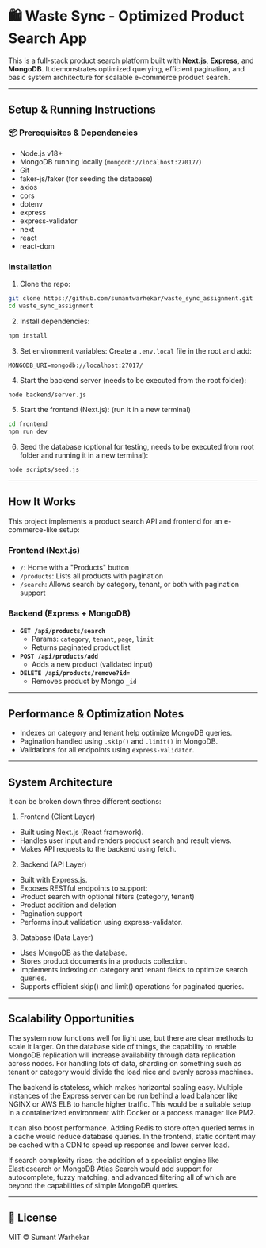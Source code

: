 # 🛍️ Waste Sync - Optimized Product Search App

This is a full-stack product search platform built with **Next.js**, **Express**, and **MongoDB**. It demonstrates optimized querying, efficient pagination, and basic system architecture for scalable e-commerce product search.

---

## Setup & Running Instructions

### 📦 Prerequisites & Dependencies
- Node.js v18+
- MongoDB running locally (`mongodb://localhost:27017/`)
- Git
- faker-js/faker (for seeding the database)
-  axios
- cors
- dotenv
- express
- express-validator
- next
- react
- react-dom 

### Installation

1. Clone the repo:
```bash
git clone https://github.com/sumantwarhekar/waste_sync_assignment.git
cd waste_sync_assignment
```

2. Install dependencies:
```bash
npm install
```

3. Set environment variables:
Create a `.env.local` file in the root and add:
```
MONGODB_URI=mongodb://localhost:27017/
```

4. Start the backend server (needs to be executed from the root folder):
```bash
node backend/server.js
```

5. Start the frontend (Next.js): (run it in a new terminal) 
```bash
cd frontend
npm run dev
```

6. Seed the database (optional for testing, needs to be executed from root folder and running it in a new terminal):
```bash
node scripts/seed.js
```

---

## How It Works

This project implements a product search API and frontend for an e-commerce-like setup:

### Frontend (Next.js)
- `/`: Home with a "Products" button
- `/products`: Lists all products with pagination
- `/search`: Allows search by category, tenant, or both with pagination support

### Backend (Express + MongoDB)
- **`GET /api/products/search`**
  - Params: `category`, `tenant`, `page`, `limit`
  - Returns paginated product list
- **`POST /api/products/add`**
  - Adds a new product (validated input)
- **`DELETE /api/products/remove?id=`**
  - Removes product by Mongo `_id`

---

## Performance & Optimization Notes

- Indexes on category and tenant help optimize MongoDB queries.
- Pagination handled using `.skip()` and `.limit()` in MongoDB.
- Validations for all endpoints using `express-validator`.

---

## System Architecture

It can be broken down three different sections:
1. Frontend (Client Layer)
- Built using Next.js (React framework).
- Handles user input and renders product search and result views.
- Makes API requests to the backend using fetch.

2. Backend (API Layer)
- Built with Express.js.
- Exposes RESTful endpoints to support:
- Product search with optional filters (category, tenant)
- Product addition and deletion
- Pagination support
- Performs input validation using express-validator.

3. Database (Data Layer)
- Uses MongoDB as the database.
- Stores product documents in a products collection.
- Implements indexing on category and tenant fields to optimize search queries.
- Supports efficient skip() and limit() operations for paginated queries.

---

## Scalability Opportunities

The system now functions well for light use, but there are clear methods to scale it larger. On the database side of things, the capability to enable MongoDB replication will increase availability through data replication across nodes. For handling lots of data, sharding on something such as tenant or category would divide the load nice and evenly across machines.

The backend is stateless, which makes horizontal scaling easy. Multiple instances of the Express server can be run behind a load balancer like NGINX or AWS ELB to handle higher traffic. This would be a suitable setup in a containerized environment with Docker or a process manager like PM2.

It can also boost performance. Adding Redis to store often queried terms in a cache would reduce database queries. In the frontend, static content may be cached with a CDN to speed up response and lower server load.

If search complexity rises, the addition of a specialist engine like Elasticsearch or MongoDB Atlas Search would add support for autocomplete, fuzzy matching, and advanced filtering all of which are beyond the capabilities of simple MongoDB queries.

---

## 📄 License

MIT © Sumant Warhekar
